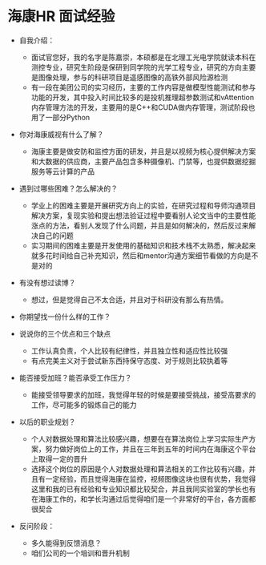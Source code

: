 # 海康HR 面试经验

- 自我介绍：
  - 面试官您好，我的名字是陈嘉崇，本硕都是在北理工光电学院就读本科在测控专业，研究生阶段是保研到同学院的光学工程专业，研究的方向主要是图像处理，参与的科研项目是遥感图像的高铁外部风险源检测
  - 有一段在美团公司的实习经历，主要的工作内容是做模型性能测试和参与功能的开发，其中投入时间比较多的是投机推理超参数测试和vAttention内存管理方法的开发，主要用的是C++和CUDA做内存管理，测试阶段也用了一部分Python
- 你对海康威视有什么了解？
  - 海康主要是做安防和监控方面的研发，并且是以视频为核心提供解决方案和大数据的供应商，主要产品包含多种摄像机、门禁等，也提供数据挖掘服务等云计算的产品

- 遇到过哪些困难？怎么解决的？
  - 学业上的困难主要是开展研究方向上的实验，在研究过程和导师沟通项目解决方案，复现实验和提出想法验证过程中要看别人论文当中的主要性能涨点的方法，看别人发现了什么问题，并且是如何解决的，然后反过来解决自己的问题
  - 实习期间的困难主要是开发使用的基础知识和技术栈不太熟悉，解决起来就多花时间给自己补充知识，然后和mentor沟通方案细节看做的方向是不是对的
- 有没有想过读博？
  - 想过，但是觉得自己不太合适，并且对于科研没有那么有热情。
- 你期望找一份什么样的工作？  
- 说说你的三个优点和三个缺点
  - 工作认真负责，个人比较有纪律性，并且独立性和适应性比较强
  - 有点完美主义对于尝试新东西持保守态度、对于规则比较执着等
- 能否接受加班？能否承受工作压力？
  - 能接受领导要求的加班，我觉得年轻的时候是要接受挑战，接受高要求的工作，尽可能多的锻炼自己的能力
- 以后的职业规划？
  - 个人对数据处理和算法比较感兴趣，想要在在算法岗位上学习实际生产方案，努力做好岗位上的工作，并且在三年到五年的时间内在海康这个平台上取得一定的晋升
  - 选择这个岗位的原因是个人对数据处理和算法相关的工作比较有兴趣，并且有一定经验，而且觉得海康在监控，视频图像这块也很有优势，我觉得这里和我的已有经验和专业知识都比较契合，并且我同实验室的学长也有在海康工作的，和学长沟通过后觉得咱们是一个非常好的平台，各方面都很契合

- 反问阶段：
  - 多久能得到反馈消息？
  - 咱们公司的一个培训和晋升机制

